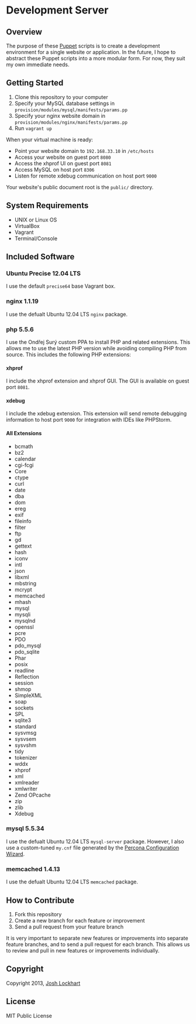 # Development Server

## Overview

The purpose of these [Puppet][puppet] scripts is to create a development environment for a single website or application.
In the future, I hope to abstract these Puppet scripts into a more modular form. For now, they suit
my own immediate needs.

## Getting Started

1. Clone this repository to your computer
2. Specify your MySQL database settings in `provision/modules/mysql/manifests/params.pp`
3. Specify your nginx website domain in `provision/modules/nginx/manifests/params.pp`
4. Run `vagrant up`

When your virtual machine is ready:

* Point your website domain to `192.168.33.10` in `/etc/hosts`
* Access your website on guest port `8080`
* Access the xhprof UI on guest port `8081`
* Access MySQL on host port `8306`
* Listen for remote xdebug communication on host port `9000`

Your website's public document root is the `public/` directory.

## System Requirements

* UNIX or Linux OS
* VirtualBox
* Vagrant
* Terminal/Console

## Included Software

### Ubuntu Precise 12.04 LTS

I use the default `precise64` base Vagrant box.

### nginx 1.1.19

I use the defualt Ubuntu 12.04 LTS `nginx` package.

### php 5.5.6

I use the Ondřej Surý custom PPA to install PHP and related extensions. This allows me to use the latest PHP version while avoiding compiling PHP from source. This includes the following PHP extensions:

#### xhprof

I include the xhprof extension and xhprof GUI. The GUI is available on guest port `8081`.

#### xdebug

I include the xdebug extension. This extension will send remote debugging information to host port `9000` for integration with IDEs like PHPStorm.

#### All Extensions

* bcmath
* bz2
* calendar
* cgi-fcgi
* Core
* ctype
* curl
* date
* dba
* dom
* ereg
* exif
* fileinfo
* filter
* ftp
* gd
* gettext
* hash
* iconv
* intl
* json
* libxml
* mbstring
* mcrypt
* memcached
* mhash
* mysql
* mysqli
* mysqlnd
* openssl
* pcre
* PDO
* pdo_mysql
* pdo_sqlite
* Phar
* posix
* readline
* Reflection
* session
* shmop
* SimpleXML
* soap
* sockets
* SPL
* sqlite3
* standard
* sysvmsg
* sysvsem
* sysvshm
* tidy
* tokenizer
* wddx
* xhprof
* xml
* xmlreader
* xmlwriter
* Zend OPcache
* zip
* zlib
* Xdebug

### mysql 5.5.34

I use the defualt Ubuntu 12.04 LTS `mysql-server` package. However, I also use a custom-tuned `my.cnf` file generated by the [Percona Configuration Wizard](http://tools.percona.com/).

### memcached 1.4.13

I use the defualt Ubuntu 12.04 LTS `memcached` package.

## How to Contribute

1. Fork this repository
2. Create a new branch for each feature or improvement
3. Send a pull request from your feature branch

It is very important to separate new features or improvements into separate feature branches, and to send a
pull request for each branch. This allows us to review and pull in new features or improvements individually.

## Copyright

Copyright 2013, [Josh Lockhart][josh]

## License

MIT Public License

[puppet]: http://puppetlabs.com/
[josh]: http://www.joshlockhart.com/

